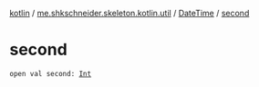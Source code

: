 [kotlin](../../index.md) / [me.shkschneider.skeleton.kotlin.util](../index.md) / [DateTime](index.md) / [second](./second.md)

# second

`open val second: `[`Int`](https://kotlinlang.org/api/latest/jvm/stdlib/kotlin/-int/index.html)